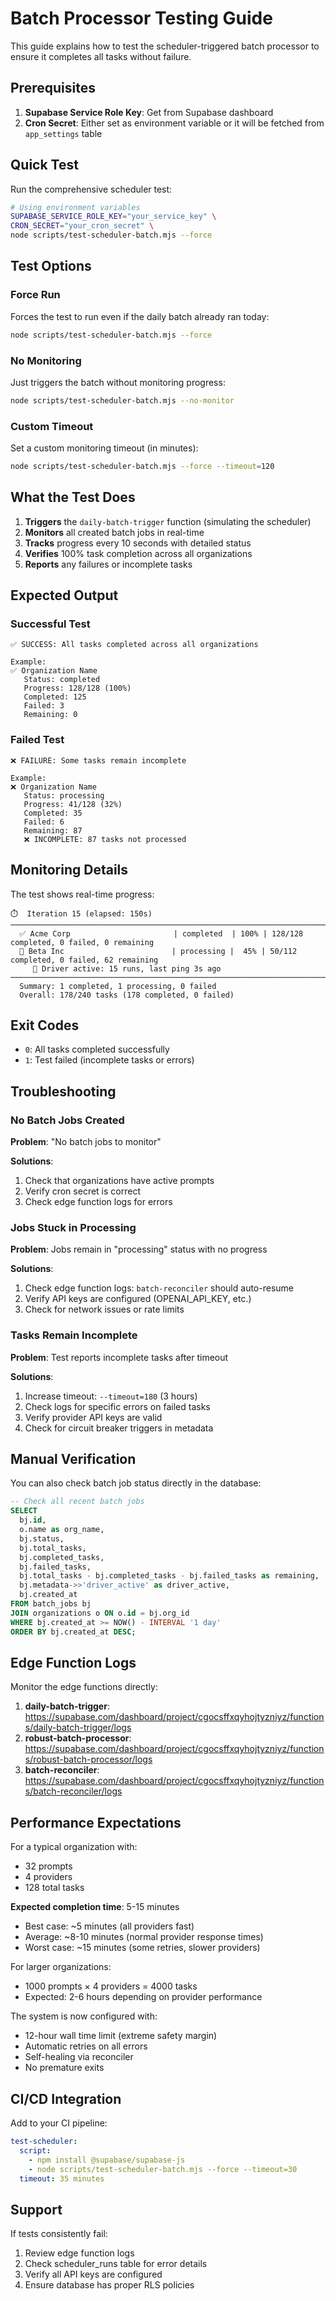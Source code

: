 # Batch Processor Testing Guide

This guide explains how to test the scheduler-triggered batch processor to ensure it completes all tasks without failure.

## Prerequisites

1. **Supabase Service Role Key**: Get from Supabase dashboard
2. **Cron Secret**: Either set as environment variable or it will be fetched from `app_settings` table

## Quick Test

Run the comprehensive scheduler test:

```bash
# Using environment variables
SUPABASE_SERVICE_ROLE_KEY="your_service_key" \
CRON_SECRET="your_cron_secret" \
node scripts/test-scheduler-batch.mjs --force
```

## Test Options

### Force Run
Forces the test to run even if the daily batch already ran today:
```bash
node scripts/test-scheduler-batch.mjs --force
```

### No Monitoring
Just triggers the batch without monitoring progress:
```bash
node scripts/test-scheduler-batch.mjs --no-monitor
```

### Custom Timeout
Set a custom monitoring timeout (in minutes):
```bash
node scripts/test-scheduler-batch.mjs --force --timeout=120
```

## What the Test Does

1. **Triggers** the `daily-batch-trigger` function (simulating the scheduler)
2. **Monitors** all created batch jobs in real-time
3. **Tracks** progress every 10 seconds with detailed status
4. **Verifies** 100% task completion across all organizations
5. **Reports** any failures or incomplete tasks

## Expected Output

### Successful Test
```
✅ SUCCESS: All tasks completed across all organizations

Example:
✅ Organization Name
   Status: completed
   Progress: 128/128 (100%)
   Completed: 125
   Failed: 3
   Remaining: 0
```

### Failed Test
```
❌ FAILURE: Some tasks remain incomplete

Example:
❌ Organization Name
   Status: processing
   Progress: 41/128 (32%)
   Completed: 35
   Failed: 6
   Remaining: 87
   ❌ INCOMPLETE: 87 tasks not processed
```

## Monitoring Details

The test shows real-time progress:

```
⏱️  Iteration 15 (elapsed: 150s)
────────────────────────────────────────────────────────────────────────────────
  ✅ Acme Corp                       | completed  | 100% | 128/128 completed, 0 failed, 0 remaining
  🔄 Beta Inc                        | processing |  45% | 50/112 completed, 0 failed, 62 remaining
     🔄 Driver active: 15 runs, last ping 3s ago
────────────────────────────────────────────────────────────────────────────────
  Summary: 1 completed, 1 processing, 0 failed
  Overall: 178/240 tasks (178 completed, 0 failed)
```

## Exit Codes

- `0`: All tasks completed successfully
- `1`: Test failed (incomplete tasks or errors)

## Troubleshooting

### No Batch Jobs Created

**Problem**: "No batch jobs to monitor"

**Solutions**:
1. Check that organizations have active prompts
2. Verify cron secret is correct
3. Check edge function logs for errors

### Jobs Stuck in Processing

**Problem**: Jobs remain in "processing" status with no progress

**Solutions**:
1. Check edge function logs: `batch-reconciler` should auto-resume
2. Verify API keys are configured (OPENAI_API_KEY, etc.)
3. Check for network issues or rate limits

### Tasks Remain Incomplete

**Problem**: Test reports incomplete tasks after timeout

**Solutions**:
1. Increase timeout: `--timeout=180` (3 hours)
2. Check logs for specific errors on failed tasks
3. Verify provider API keys are valid
4. Check for circuit breaker triggers in metadata

## Manual Verification

You can also check batch job status directly in the database:

```sql
-- Check all recent batch jobs
SELECT 
  bj.id,
  o.name as org_name,
  bj.status,
  bj.total_tasks,
  bj.completed_tasks,
  bj.failed_tasks,
  bj.total_tasks - bj.completed_tasks - bj.failed_tasks as remaining,
  bj.metadata->>'driver_active' as driver_active,
  bj.created_at
FROM batch_jobs bj
JOIN organizations o ON o.id = bj.org_id
WHERE bj.created_at >= NOW() - INTERVAL '1 day'
ORDER BY bj.created_at DESC;
```

## Edge Function Logs

Monitor the edge functions directly:

1. **daily-batch-trigger**: https://supabase.com/dashboard/project/cgocsffxqyhojtyzniyz/functions/daily-batch-trigger/logs
2. **robust-batch-processor**: https://supabase.com/dashboard/project/cgocsffxqyhojtyzniyz/functions/robust-batch-processor/logs
3. **batch-reconciler**: https://supabase.com/dashboard/project/cgocsffxqyhojtyzniyz/functions/batch-reconciler/logs

## Performance Expectations

For a typical organization with:
- 32 prompts
- 4 providers
- 128 total tasks

**Expected completion time**: 5-15 minutes
- Best case: ~5 minutes (all providers fast)
- Average: ~8-10 minutes (normal provider response times)
- Worst case: ~15 minutes (some retries, slower providers)

For larger organizations:
- 1000 prompts × 4 providers = 4000 tasks
- Expected: 2-6 hours depending on provider performance

The system is now configured with:
- 12-hour wall time limit (extreme safety margin)
- Automatic retries on all errors
- Self-healing via reconciler
- No premature exits

## CI/CD Integration

Add to your CI pipeline:

```yaml
test-scheduler:
  script:
    - npm install @supabase/supabase-js
    - node scripts/test-scheduler-batch.mjs --force --timeout=30
  timeout: 35 minutes
```

## Support

If tests consistently fail:
1. Review edge function logs
2. Check scheduler_runs table for error details
3. Verify all API keys are configured
4. Ensure database has proper RLS policies
